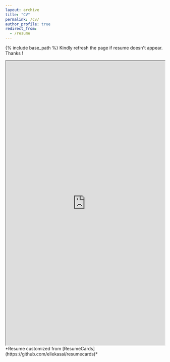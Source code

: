 ```yaml
---
layout: archive
title: "CV"
permalink: /cv/
author_profile: true
redirect_from:
  - /resume
---
```


{% include base_path %}
Kindly refresh the page if resume doesn't appear. Thanks !
<iframe src="https://docs.google.com/viewerng/viewer?url=https://shanmukha-MaiL.github.io/files/ShanmukhaVellamcheti_Resume.pdf&embedded=true" height="900px" width="100%" >
</iframe><br>
*Resume customized from [ResumeCards](https://github.com/ellekasai/resumecards)*
<br>
